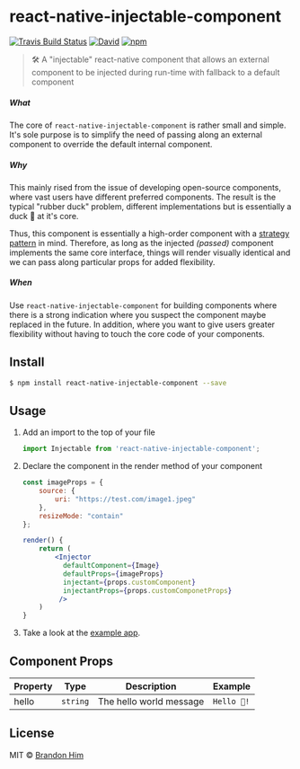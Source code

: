 # react-native-injectable-component
[![Travis Build Status](https://img.shields.io/travis/brh55/react-native-injectable-component.svg?style=flat-square)](https://travis-ci.org/brh55/react-native-injectable-component) [![David](https://img.shields.io/david/dev/brh55/react-native-injectable-component.svg?style=flat-square)](https://david-dm.org/brh55/react-native-injectable-component?type=dev) [![npm](https://img.shields.io/npm/dt/react-native-injectable-component.svg?style=flat-square)](https://www.npmjs.com/package/react-native-injectable-component)

> 🛠 A "injectable" react-native component that allows an external component to be injected during run-time with fallback to a default component

##### What
The core of `react-native-injectable-component` is rather small and simple. It's sole purpose is to simplify the need of passing along an external component to override the default internal component.

##### Why
This mainly rised from the issue of developing open-source components, where vast users have different preferred components. The result is the typical "rubber duck" problem, different implementations but is essentially a duck 🦆 at it's core. 

Thus, this component is essentially a high-order component with a [strategy pattern](https://en.wikipedia.org/wiki/Strategy_pattern) in mind. Therefore, as long as the injected *(passed)* component implements the same core interface, things will render visually identical and we can pass along particular props for added flexibility. 

##### When
Use `react-native-injectable-component` for building components where there is a strong indication where you suspect the component maybe replaced in the future. In addition, where you want to give users greater flexibility without having to touch the core code of your components.

## Install
```bash
$ npm install react-native-injectable-component --save
```

## Usage
1. Add an import to the top of your file
    ```js
    import Injectable from 'react-native-injectable-component';
    ```
2. Declare the component in the render method of your component
    ```jsx
    const imageProps = {
        source: {
            uri: "https://test.com/image1.jpeg"
        },
        resizeMode: "contain"
    };
    
    render() {
        return (
            <Injector
              defaultComponent={Image}
              defaultProps={imageProps}
              injectant={props.customComponent}
              injectantProps={props.customComponetProps}
             />
        )
    }
    ```
3. Take a look at the [example app](/tree/master/example).

## Component Props
| Property | Type     | Description             | Example     |
|----------|----------|-------------------------|-------------|
| hello    | `string` | The hello world message | `Hello 🦄!` |

## License
MIT © [Brandon Him](https://github.com/brh55/react-native-custom-component)
